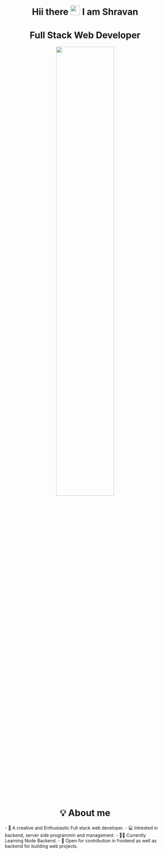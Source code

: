 
<h1 align="center">Hii there <img src="https://media3.giphy.com/media/hvRJCLFzcasrR4ia7z/giphy.gif?cid=790b7611dd5cf525e479f1e2718147ca413b9892dd2c717e&rid=giphy.gif&ct=s" width="30px"/> I am Shravan</h1>


<h1 align="center">Full Stack Web Developer</h1>
<p align="center">
<img src ="https://cdn.dribbble.com/users/1019864/screenshots/3079099/codeloop.gif" width="60%" />
 </p>
 
 <h1 align="center"> 💡 About me </h1>
 - 🔭 A creative and Enthusiastic Full stack web developer.
 - 💻 Intrested in backend, server side programmin and management.
 - ✌🏻 Currently Learning Node Backend.
 - 🌱 Open for contribution in frontend as well as backend for building web projects.


<!-- ### Hi there 👋 -->
<!-- - 🌱 I’m currently learning Node Backend
- ✌🏻 knowledge of HTML, CSS, JS, Node, Mongo
- 🔭 I'm intrested in server side programming and management
- 📫 How to reach me: [Linkedin](https://www.linkedin.com/in/shravan-singh-489409246/)
- Portflio : [Portfolio](https://shrvn12.github.io/)

![Anurag's GitHub stats](https://github-readme-stats.vercel.app/api?username=shrvn12&count_private=true&show_icons=true)

[![Top Langs](https://github-readme-stats.vercel.app/api/top-langs/?username=anuraghazra&layout=compact)](https://github.com/shrvn12/github-readme-stats)


[![Linkedin Badge](https://user-images.githubusercontent.com/112839752/216836857-111df00d-1031-4736-9490-fd1059a9fdfa.svg)](https://www.linkedin.com/in/shravan-singh-489409246/)

<div id="badges">
  <a href="your-linkedin-URL">
    <img src="https://img.shields.io/badge/LinkedIn-blue?style=for-the-badge&logo=linkedin&logoColor=white" alt="LinkedIn Badge"/>
  </a>
  <a href="your-youtube-URL">
    <img src="https://img.shields.io/badge/YouTube-red?style=for-the-badge&logo=youtube&logoColor=white" alt="Youtube Badge"/>
  </a>
  <a href="your-twitter-URL">
    <img src="https://img.shields.io/badge/Twitter-blue?style=for-the-badge&logo=twitter&logoColor=white" alt="Twitter Badge"/>
  </a>
</div> -->

<!--
**shrvn12/shrvn12** is a ✨ _special_ ✨ repository because its `README.md` (this file) appears on your GitHub profile.

Here are some ideas to get you started:

- ✌🏻Hi there 👋 I am Shravan
- ✌🏻 
- 🌱 I’m currently learning Node Backend
- 🔭 I'm intrested in server programming and management
- 📫 How to reach me: https://www.linkedin.com/in/shravan-singh-489409246/

YouTube Badge Linkedin Badge Website Badge Website Badge Twitter Badge Website Badge

I'm Full Stack Solution Architect. The crossover between design and programming has always been of interest to me, I've been lucky enough to work alongside some talented teams on a number of high profile websites. I have a wide range of skills that include back-end development using open source technologies (NodeJs), design (working closely with designers), front-end development (HTML5, CSS3, Javascript, Responsive, UX),database(MongoDB).
-->
